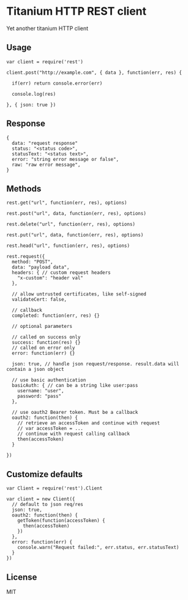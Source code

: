 Titanium HTTP REST client
===

Yet another titanium HTTP client


Usage
---

```
var client = require('rest')

client.post("http://example.com", { data }, function(err, res) {

  if(err) return console.error(err)

  console.log(res)

}, { json: true })
```

Response
---

```
{
  data: "request response"
  status: "<status code>",
  statusText: "<status text>",
  error: "string error message or false",
  raw: "raw error message",
}
```

Methods
---

`rest.get("url", function(err, res), options)`

`rest.post("url", data, function(err, res), options)`

`rest.delete("url", function(err, res), options)`

`rest.put("url", data, function(err, res), options)`

`rest.head("url", function(err, res), options)`

```
rest.request({
  method: "POST",
  data: "payload data",
  headers: { // custom request headers
    "x-custom": "header val"
  },

  // allow untrusted certificates, like self-signed
  validateCert: false,

  // callback
  completed: function(err, res) {}

  // optional parameters

  // called on success only
  success: function(res) {}
  // called on error only
  error: function(err) {}

  json: true, // handle json request/response. result.data will contain a json object

  // use basic authentication
  basicAuth: { // can be a string like user:pass
    username: "user",
    password: "pass"
  },

  // use oauth2 Bearer token. Must be a callback
  oauth2: function(then) {
    // retrieve an accessToken and continue with request
    // var accessToken = ...
    // continue with request calling callback
    then(accessToken)
  }

})
```

Customize defaults
---

```
var Client = require('rest').Client

var client = new Client({
  // default to json req/res
  json: true,
  oauth2: function(then) {
    getToken(function(accessToken) {
      then(accessToken)
    })
  },
  error: function(err) {
    console.warn("Request failed:", err.status, err.statusText)
  }
})
```

License
---
MIT
